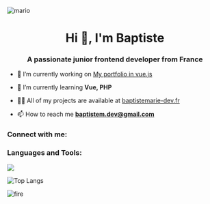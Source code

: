 <!--### Hi there 👋

**BaptisteO1/BaptisteO1** is a ✨ _special_ ✨ repository because its `README.md` (this file) appears on your GitHub profile.

Here are some ideas to get you started:

- 🔭 I’m currently working on ...
- 🌱 I’m currently learning ...
- 👯 I’m looking to collaborate on ...
- 🤔 I’m looking for help with ...
- 💬 Ask me about ...
- 📫 How to reach me: ...
- 😄 Pronouns: ...
- ⚡ Fun fact: ...
-->

![mario](https://github.com/BaptisteO1/BaptisteO1/assets/95340891/a9816e00-a887-4331-93bf-5a9267e6ddf2)

<h1 align="center">Hi 👋, I'm Baptiste</h1>

<h3 align="center">A passionate junior frontend developer from France</h3>

- 🔭 I’m currently working on [My portfolio in vue.js](https://baptisteo1.github.io/baptiste_dev/)

- 🌱 I’m currently learning **Vue, PHP**

- 👨‍💻 All of my projects are available at [baptistemarie-dev.fr](baptistemarie-dev.fr)

- 📫 How to reach me **baptistem.dev@gmail.com**

<h3 align="left">Connect with me:</h3>
<p align="left">
</p>

<h3 align="left">Languages and Tools:</h3>
<p align="left">
  <a href="https://skillicons.dev">
    <img src="https://skillicons.dev/icons?i=html,css,js,php,flutter,vue,mysql,sass,tailwind,postman,androidstudio,github,discord,webflow,wordpress,ps,ai,ae,figma" />
  </a>
</p>

<p align="left">
</p>

![Top Langs](https://github-readme-stats.vercel.app/api/top-langs/?username=BaptisteO1&theme=github_dark)
<br>
   
![fire](https://github.com/BaptisteO1/BaptisteO1/assets/95340891/79de5d30-5c65-4d1d-8422-bb57a992ed00)
  
